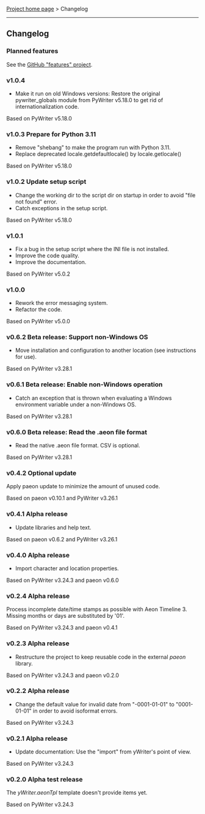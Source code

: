 [Project home page](index) > Changelog

------------------------------------------------------------------------

## Changelog

### Planned features

See the [GitHub "features" project](https://github.com/peter88213/aeon3yw/projects/1).

### v1.0.4

- Make it run on old Windows versions: Restore the original pywriter_globals module from PyWriter v5.18.0 to get rid of internationalization code.

Based on PyWriter v5.18.0

### v1.0.3 Prepare for Python 3.11

- Remove "shebang" to make the program run with Python 3.11. 
- Replace deprecated locale.getdefaultlocale() by locale.getlocale()

Based on PyWriter v5.18.0

### v1.0.2 Update setup script

- Change the working dir to the script dir on startup in order to avoid "file not found" error.
- Catch exceptions in the setup script.

Based on PyWriter v5.18.0

### v1.0.1

- Fix a bug in the setup script where the INI file is not installed.
- Improve the code quality.
- Improve the documentation.

Based on PyWriter v5.0.2

### v1.0.0

- Rework the error messaging system.
- Refactor the code.

Based on PyWriter v5.0.0

### v0.6.2  Beta release: Support non-Windows OS

- Move installation and configuration to another location (see instructions for use).

Based on PyWriter v3.28.1

### v0.6.1 Beta release: Enable non-Windows operation 

- Catch an exception that is thrown when evaluating a Windows environment variable under a non-Windows OS.

Based on PyWriter v3.28.1

### v0.6.0 Beta release: Read the .aeon file format 

- Read the native .aeon file format. CSV is optional.

Based on PyWriter v3.28.1

### v0.4.2 Optional update

Apply paeon update to minimize the amount of unused code.

Based on paeon v0.10.1 and PyWriter v3.26.1

### v0.4.1 Alpha release 

- Update libraries and help text.

Based on paeon v0.6.2 and PyWriter v3.26.1

### v0.4.0 Alpha release

- Import character and location properties.

Based on PyWriter v3.24.3 and paeon v0.6.0

### v0.2.4 Alpha release

Process incomplete date/time stamps as possible with Aeon Timeline 3.
Missing months or days are substituted by '01'.

Based on PyWriter v3.24.3 and paeon v0.4.1

### v0.2.3 Alpha release

- Restructure the project to keep reusable code in the external *paeon* library.

Based on PyWriter v3.24.3 and paeon v0.2.0

### v0.2.2 Alpha release 

- Change the default value for invalid date from "-0001-01-01" to "0001-01-01" in order to avoid isoformat errors.

Based on PyWriter v3.24.3

### v0.2.1 Alpha release 

- Update documentation: Use the "import" from yWriter's point of view.

Based on PyWriter v3.24.3

### v0.2.0 Alpha test release

The *yWriter.aeonTpl* template doesn't provide items yet.

Based on PyWriter v3.24.3

